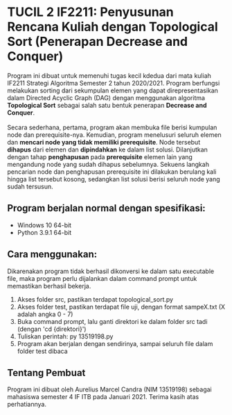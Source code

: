 # TUCIL 2 IF2211: Penyusunan Rencana Kuliah dengan Topological Sort (Penerapan Decrease and Conquer)
Program ini dibuat untuk memenuhi tugas kecil kdedua dari mata kuliah IF2211 Strategi Algoritma Semester 2 tahun 2020/2021. Program berfungsi melakukan sorting dari sekumpulan elemen yang dapat direpresentasikan dalam Directed Acyclic Graph (DAG) dengan menggunakan algoritma <b>Topological Sort</b> sebagai salah satu bentuk penerapan <b>Decrease and Conquer</b>. 
<br><br>Secara sederhana, pertama, program akan membuka file berisi kumpulan node dan prerequisite-nya. Kemudian, program menelusuri seluruh elemen dan <b>mencari node yang tidak memiliki prerequisite</b>. Node tersebut <b>dihapus</b> dari elemen dan <b>dipindahkan</b> ke dalam list solusi. Dilanjutkan dengan tahap <b>penghapusan</b> pada <b>prerequisite</b> elemen lain yang mengandung node yang sudah dihapus sebelumnya. Sekuens langkah pencarian node dan penghapusan prerequisite ini dilakukan berulang kali hingga list tersebut kosong, sedangkan list solusi berisi seluruh node yang sudah tersusun.

## Program berjalan normal dengan spesifikasi:
* Windows 10 64-bit
* Python 3.9.1 64-bit

## Cara menggunakan:
Dikarenakan program tidak berhasil dikonversi ke dalam satu executable file, maka program perlu dijalankan dalam command prompt untuk memastikan berhasil bekerja.<br>
1. Akses folder src, pastikan terdapat topological_sort.py
2. Akses folder test, pastikan terdapat file uji, dengan format sampeX.txt (X adalah angka 0 - 7)
3. Buka command prompt, lalu ganti direktori ke dalam folder src tadi (dengan 'cd {direktori}')
4. Tuliskan perintah: py 13519198.py
5. Program akan berjalan dengan sendirinya, sampai seluruh file dalam folder test dibaca

## Tentang Pembuat
Program ini dibuat oleh Aurelius Marcel Candra (NIM 13519198) sebagai mahasiswa semester 4 IF ITB pada Januari 2021. Terima kasih atas perhatiannya.